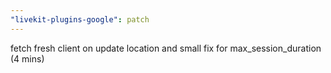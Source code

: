 ```yaml
---
"livekit-plugins-google": patch
---
```


fetch fresh client on update location and small fix for max_session_duration (4 mins)
